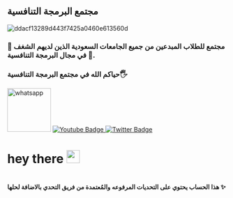 ## مجتمع البرمجة التنافسية 

![ddacf13289d443f7425a0460e613560d](https://user-images.githubusercontent.com/128253849/226133594-a8e48796-d947-4669-9674-ccb21c7f5505.jpg)
### مجتمع للطلاب المبدعين من جميع الجامعات السعودية الذين لديهم الشغف 🤩 في مجال البرمجة التنافسية 🤖.
### حياكم الله في مجتمع البرمجة التنافسية🖐
[<img src="https://user-images.githubusercontent.com/128253849/226134278-43ae2321-712b-492a-ab8b-c24895d5d941.png" alt="whatsapp" width="100"/>](https://chat.whatsapp.com/IwAfr8zkfwSHIDwoMB97zr)
  <a href="your-youtube-URL">
    <img src="https://img.shields.io/badge/YouTube-red?style=for-the-badge&logo=youtube&logoColor=white" alt="Youtube Badge"/>
  </a>
  <a href="your-twitter-URL">
    <img src="https://img.shields.io/badge/Twitter-blue?style=for-the-badge&logo=twitter&logoColor=white" alt="Twitter Badge"/>
  </a>
  <h1>
  hey there
  <img src="https://media.giphy.com/media/hvRJCLFzcasrR4ia7z/giphy.gif" width="30px"/>
</h1>
<img src="https://komarev.com/ghpvc/?username=your-github-username&style=flat-square&color=blue" alt=""/>

#### هذا الحساب يحتوي على التحديات المرفوعه والمُعتمدة من فريق التحدي بالاضافة لحلها ✨ 

<!--
Here are some ideas to get you started:

- 🔭 I’m currently working on ...
- 🌱 I’m currently learning ...
- 👯 I’m looking to collaborate on ...
- 🤔 I’m looking for help with ...
- 💬 Ask me about ...
- 📫 How to reach me: ...
- 😄 Pronouns: ...
- ⚡ Fun fact: ...
-->
